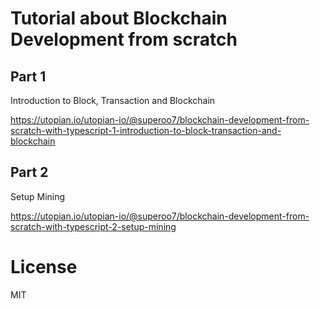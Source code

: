 # Tutorial about Blockchain Development from scratch

## Part 1
Introduction to Block, Transaction and Blockchain

https://utopian.io/utopian-io/@superoo7/blockchain-development-from-scratch-with-typescript-1-introduction-to-block-transaction-and-blockchain

## Part 2
Setup Mining

https://utopian.io/utopian-io/@superoo7/blockchain-development-from-scratch-with-typescript-2-setup-mining



# License
MIT
